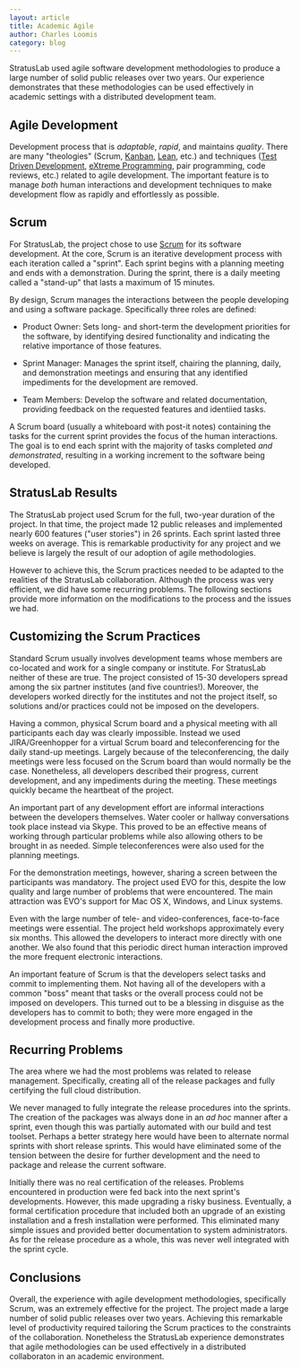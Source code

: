 ```yaml
---
layout: article
title: Academic Agile
author: Charles Loomis
category: blog
---
```


StratusLab used agile software development methodologies to produce a large
number of solid public releases over two years. Our experience demonstrates
that these methodologies can be used effectively in academic settings with a
distributed development team.

Agile Development
-----------------

Development process that is _adaptable_, _rapid_, and maintains _quality_.
There are many "theologies" (Scrum, [Kanban][kanban], [Lean][lean], etc.) and
techniques ([Test Driven Development][tdd], [eXtreme Programming][xp], pair
programming, code reviews, etc.) related to agile development. The important
feature is to manage _both_ human interactions and development techniques to
make development flow as rapidly and effortlessly as possible.

Scrum
-----

For StratusLab, the project chose to use [Scrum][scrum] for its software
development. At the core, Scrum is an iterative development process with each
iteration called a "sprint". Each sprint begins with a planning meeting and
ends with a demonstration. During the sprint, there is a daily meeting called
a "stand-up" that lasts a maximum of 15 minutes.

By design, Scrum manages the interactions between the people developing and
using a software package.  Specifically three roles are defined:

* Product Owner: Sets long- and short-term the development priorities for the
  software, by identifying desired functionality and indicating the relative
  importance of those features.

* Sprint Manager: Manages the sprint itself, chairing the planning, daily, and
  demonstration meetings and ensuring that any identified impediments for the
  development are removed.

* Team Members: Develop the software and related documentation, providing
  feedback on the requested features and identiied tasks.

A Scrum board (usually a whiteboard with post-it notes) containing the tasks
for the current sprint provides the focus of the human interactions. The goal
is to end each sprint with the majority of tasks completed _and demonstrated_,
resulting in a working increment to the software being developed.

StratusLab Results
------------------

The StratusLab project used Scrum for the full, two-year duration of the
project. In that time, the project made 12 public releases and implemented
nearly 600 features ("user stories") in 26 sprints. Each sprint lasted three
weeks on average. This is remarkable productivity for any project and we
believe is largely the result of our adoption of agile methodologies.

However to achieve this, the Scrum practices needed to be adapted to the
realities of the StratusLab collaboration. Although the process was very
efficient, we did have some recurring problems. The following sections provide
more information on the modifications to the process and the issues we had.

Customizing the Scrum Practices
-------------------------------

Standard Scrum usually involves development teams whose members are co-located
and work for a single company or institute. For StratusLab neither of these
are true. The project consisted of 15-30 developers spread among the six
partner institutes (and five countries!). Moreover, the developers worked
directly for the institutes and not the project itself, so solutions and/or
practices could not be imposed on the developers.

Having a common, physical Scrum board and a physical meeting with all
participants each day was clearly impossible. Instead we used JIRA/Greenhopper
for a virtual Scrum board and teleconferencing for the daily stand-up
meetings. Largely because of the teleconferencing, the daily meetings were
less focused on the Scrum board than would normally be the case. Nonetheless,
all developers described their progress, current development, and any
impediments during the meeting. These meetings quickly became the heartbeat of
the project.

An important part of any development effort are informal interactions between
the developers themselves. Water cooler or hallway conversations took place
instead via Skype. This proved to be an effective means of working through
particular problems while also allowing others to be brought in as needed.
Simple teleconferences were also used for the planning meetings.

For the demonstration meetings, however, sharing a screen between the
participants was mandatory. The project used EVO for this, despite the low
quality and large number of problems that were encountered. The main
attraction was EVO's support for Mac OS X, Windows, and Linux systems.

Even with the large number of tele- and video-conferences, face-to-face
meetings were essential. The project held workshops approximately every six
months. This allowed the developers to interact more directly with one
another. We also found that this periodic direct human interaction improved
the more frequent electronic interactions.

An important feature of Scrum is that the developers select tasks and commit
to implementing them. Not having all of the developers with a common "boss"
meant that tasks or the overall process could not be imposed on developers.
This turned out to be a blessing in disguise as the developers has to commit
to both; they were more engaged in the development process and finally more
productive.

Recurring Problems
------------------

The area where we had the most problems was related to release management.
Specifically, creating all of the release packages and fully certifying the
full cloud distribution.

We never managed to fully integrate the release procedures into the sprints.
The creation of the packages was always done in an _ad hoc_ manner after a
sprint, even though this was partially automated with our build and test
toolset. Perhaps a better strategy here would have been to alternate normal
sprints with short release sprints. This would have eliminated some of the
tension between the desire for further development and the need to package and
release the current software.

Initially there was no real certification of the releases. Problems
encountered in production were fed back into the next sprint's developments.
However, this made upgrading a risky business. Eventually, a formal
certification procedure that included both an upgrade of an existing
installation and a fresh installation were performed. This eliminated many
simple issues and provided better documentation to system administrators. As
for the release procedure as a whole, this was never well integrated with the
sprint cycle.

Conclusions
-----------

Overall, the experience with agile development methodologies, specifically
Scrum, was an extremely effective for the project. The project made a large
number of solid public releases over two years. Achieving this remarkable
level of productivity required tailoring the Scrum practices to the
constraints of the collaboration. Nonetheless the StratusLab experience
demonstrates that agile methodologies can be used effectively in a distributed
collaboraton in an academic environment.

[kanban]: https://some-link.example.com
[lean]: https://some-link.example.com
[tdd]: http://some-link.example.com
[xp]: http://some-link.example.com
[scrum]: https://some-link.example.com
